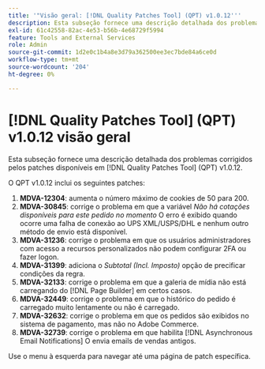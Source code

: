 ```yaml
---
title: '"Visão geral: [!DNL Quality Patches Tool] (QPT) v1.0.12'''
description: Esta subseção fornece uma descrição detalhada dos problemas corrigidos pelos patches disponíveis em [!DNL Quality Patches Tool] (QPT) v1.0.12.
exl-id: 61c42558-82ac-4e53-b56b-4e68729f5994
feature: Tools and External Services
role: Admin
source-git-commit: 1d2e0c1b4a8e3d79a362500ee3ec7bde84a6ce0d
workflow-type: tm+mt
source-wordcount: '204'
ht-degree: 0%

---
```


# [!DNL Quality Patches Tool] (QPT) v1.0.12 visão geral

Esta subseção fornece uma descrição detalhada dos problemas corrigidos pelos patches disponíveis em [!DNL Quality Patches Tool] (QPT) v1.0.12.

O QPT v1.0.12 inclui os seguintes patches:

1. **MDVA-12304**: aumenta o número máximo de cookies de 50 para 200.
1. **MDVA-30845**: corrige o problema em que a variável *Não há cotações disponíveis para este pedido no momento* O erro é exibido quando ocorre uma falha de conexão ao UPS XML/USPS/DHL e nenhum outro método de envio está disponível.
1. **MDVA-31236**: corrige o problema em que os usuários administradores com acesso a recursos personalizados não podem configurar 2FA ou fazer logon.
1. **MDVA-31399**: adiciona o *Subtotal (Incl. Imposto)* opção de precificar condições da regra.
1. **MDVA-32133**: corrige o problema em que a galeria de mídia não está carregando do [!DNL Page Builder] em certos casos.
1. **MDVA-32449**: corrige o problema em que o histórico do pedido é carregado muito lentamente ou não é carregado.
1. **MDVA-32632**: corrige o problema em que os pedidos são exibidos no sistema de pagamento, mas não no Adobe Commerce.
1. **MDVA-32739**: corrige o problema em que habilita [!DNL Asynchronous Email Notifications] O envia emails de vendas antigos.

Use o menu à esquerda para navegar até uma página de patch específica.
